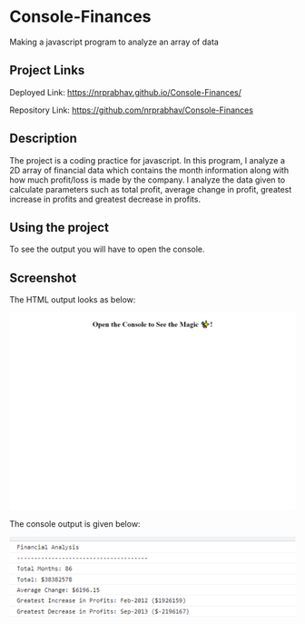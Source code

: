 # Console-Finances

Making a javascript program to analyze an array of data

## Project Links
Deployed Link: https://nrprabhav.github.io/Console-Finances/

Repository Link: https://github.com/nrprabhav/Console-Finances

## Description
The project is a coding practice for javascript. In this program, I analyze a 2D array of financial data which contains the month information along with how much profit/loss is made by the company. I analyze the data given to calculate parameters such as total profit, average change in profit, greatest increase in profits and greatest decrease in profits.

## Using the project
To see the output you will have to open the console.

## Screenshot

The HTML output looks as below:

![](./assets/images/html.png)

The console output is given below:

![](./assets/images/console.PNG)